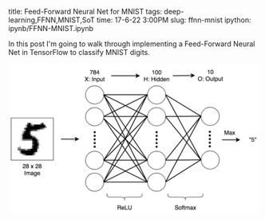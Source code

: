 title: Feed-Forward Neural Net for MNIST
tags: deep-learning,FFNN,MNIST,SoT
time: 17-6-22 3:00PM
slug: ffnn-mnist
ipython: ipynb/FFNN-MNIST.ipynb

In this post I'm going to walk through implementing a Feed-Forward Neural Net in TensorFlow to classify MNIST digits.

<p style="text-align:center"><img src="/imgs/ipynb/FF.png" style="width: 500px"></img></p>